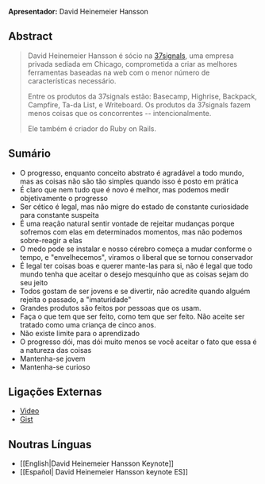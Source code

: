 **Apresentador:** David Heinemeier Hansson

## Abstract

> David Heinemeier Hansson é sócio na <a href="http://37signals.com/">37signals</a>, uma empresa privada sediada em Chicago, comprometida a criar as melhores ferramentas baseadas na web com o menor número de características necessário.
>
> Entre os produtos da 37signals estão: Basecamp, Highrise, Backpack, Campfire, Ta-da List, e Writeboard. Os produtos da 37signals fazem menos coisas que os concorrentes -- intencionalmente.
>
> Ele também é criador do Ruby on Rails.

## Sumário

* O progresso, enquanto conceito abstrato é agradável a todo mundo, mas as coisas não são tão simples quando isso é posto em prática
* É claro que nem tudo que é novo é melhor, mas podemos medir objetivamente o progresso
* Ser cético é legal, mas não migre do estado de constante curiosidade para constante suspeita
* É uma reação natural sentir vontade de rejeitar mudanças porque sofremos com elas em determinados momentos, mas não podemos sobre-reagir a elas
* O medo pode se instalar e nosso cérebro começa a mudar conforme o tempo, e "envelhecemos", viramos o liberal que se tornou conservador
* É legal ter coisas boas e querer mante-las para si, não é legal que todo mundo tenha que aceitar o desejo mesquinho que as coisas sejam do seu jeito
* Todos gostam de ser jovens e se divertir, não acredite quando alguém rejeita o passado, a "imaturidade"
* Grandes produtos são feitos por pessoas que os usam.
* Faça o que tem que ser feito, como tem que ser feito. Não aceite ser tratado como uma criança de cinco anos.
* Não existe limite para o aprendizado
* O progresso dói, mas dói muito menos se você aceitar o fato que essa é a natureza das coisas
* Mantenha-se jovem
* Mantenha-se curioso

## Ligações Externas

* [Video](http://www.confreaks.com/videos/854-railsconf2012-keynote-progress)
* [Gist](https://gist.github.com/2593696)

## Noutras Línguas

* [[English|David Heinemeier Hansson Keynote]]
* [[Español| David Heinemeier Hansson keynote ES]]